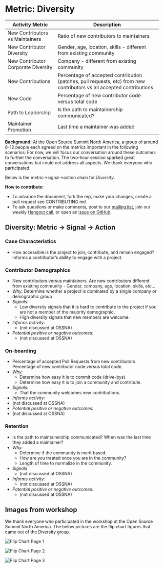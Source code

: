 # Metric: Diversity

Activity Metric | Description
--- | ---
New Contributors vs Maintainers | Ratio of new contributors to maintainers
New Contributor Diversity | Gender, age, location, skills - different from existing community
New Contributor Corporate Diversity | Company - different from existing community
New Contributions | Percentage of accepted contribution (patches, pull requests, etc) from new contributors vs all accepted contributions
New Code | Percentage of new contributor code versus total code
Path to Leadership | Is the path to maintainership communicated?
Maintainer Promotion | Last time a maintainer was added


**Background:**
At the Open Source Summit North America, a group of around 8-12 people each agreed on the metrics important in the following scenarios.
For now, we will focus our conversation around these outcomes to further the conversation.
The two-hour session sparked great conversations but could not address all aspects.
We thank everyone who participated.

Below is the metric->signal->action chain for *Diversity*.

**How to contribute:**
- To advance the document, fork the rep, make your changes, create a pull request see CONTRIBUTING.md
- To ask questions or make comments, post to our [mailing list][ml], join our weekly [Hangout call][ho], or open an [issue on GitHub][issue].

[ml]: https://wiki.linuxfoundation.org/chaoss/metrics#mail-list
[ho]: https://wiki.linuxfoundation.org/chaoss/metrics#weekly-hangout
[issue]: https://github.com/chaoss/metrics/issues


## Diversity: Metric -> Signal -> Action

### Case Characteristics
- How accessible is the project to join, contribute, and remain engaged? Informs a contributor’s ability to engage with a project.

### Contributor Demographics
- New contributors versus maintainers. Are new contributors different from existing community - Gender, company, age, location, skills, etc…
- *Why:* Determine whether a project is dominated by a single company or demographic group
- *Signals:*
    - Low diversity signals that it is hard to contribute to the project if you are not a member of the majority    demographic.
    - High diversity signals that new members are welcome.
- *Informs activity:*
    - (not discussed at OSSNA)
- *Potential positive or negative outcomes:*
    - (not discussed at OSSNA)

### On-boarding
- Percentage of accepted Pull Requests from new contributors. Percentage of new contributor code versus total code.
- *Why:* 
    - Determine how easy it is to commit code (drive-bys)
    - Determine how easy it is to join a community and contribute.
- *Signals:*
    - That the community welcomes new contributions.
- *Informs activity:*
- (not discussed at OSSNA)
- *Potential positive or negative outcomes:*
- (not discussed at OSSNA)

### Retention
- Is the path to maintainership communicated? When was the last time they added a maintainer?
- *Why:* 
    - Determine if the community is merit based.
    - How are you treated once you are in the community?
    - Length of time to normalize in the community.
- *Signals*
    - (not discussed at OSSNA)
- *Informs activity:*
    - (not discussed at OSSNA)
- *Potential positive or negative outcomes:*
    - (not discussed at OSSNA)


## Images from workshop
We thank everyone who participated in the workshop at the Open Source Summit North America. The below pictures are the flip chart figures that came out of the Diversity group.

![Flip Chart Page 1](img/OSSNA2017.Diversity1.jpg "Flip Chart Page 1")

![Flip Chart Page 2](img/OSSNA2017.Diversity2.jpg "Flip Chart Page 2")

![Flip Chart Page 3](img/OSSNA2017.Diversity3.jpg "Flip Chart Page 3")
